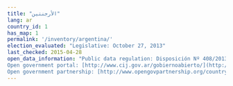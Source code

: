 ```yaml
---
title: "الأرجنتين"
lang: ar
country_id: 1
has_map: 1
permalink: '/inventory/argentina/'
election_evaluated: "Legislative: October 27, 2013"
last_checked: 2015-04-28
open_data_information: "Public data regulation: Disposición Nº 408/2013  
Open government portal: [http://www.cij.gov.ar/gobiernoabierto/](http://www.cij.gov.ar/gobiernoabierto/)  
Open government partnership: [http://www.opengovpartnership.org/country/argentina](http://www.opengovpartnership.org/country/argentina)"
---
```


